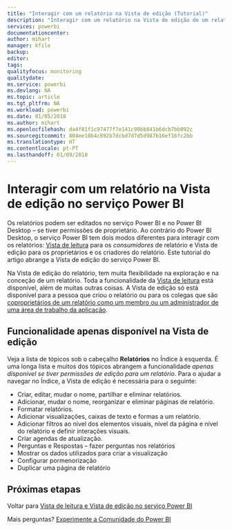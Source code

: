 ```yaml
---
title: "Interagir com um relatório na Vista de edição (Tutorial)"
description: "Interagir com um relatório na Vista de edição de um relatório no serviço Power BI"
services: powerbi
documentationcenter: 
author: mihart
manager: kfile
backup: 
editor: 
tags: 
qualityfocus: monitoring
qualitydate: 
ms.service: powerbi
ms.devlang: NA
ms.topic: article
ms.tgt_pltfrm: NA
ms.workload: powerbi
ms.date: 01/05/2018
ms.author: mihart
ms.openlocfilehash: da4f81f1c97477f7e141c90bb841b6dcb7bb092c
ms.sourcegitcommit: 804ee18b4c892b7dcbd7d7d5d987b16ef16fc2bb
ms.translationtype: HT
ms.contentlocale: pt-PT
ms.lasthandoff: 01/09/2018
---
```

# <a name="interact-with-a-report-in-editing-view-in-power-bi-service"></a>Interagir com um relatório na Vista de edição no serviço Power BI
Os relatórios podem ser editados no serviço Power BI e no Power BI Desktop – se tiver permissões de proprietário. Ao contrário do Power BI Desktop, o serviço Power BI tem dois modos diferentes para interagir com os relatórios: [Vista de leitura](service-reading-view-and-editing-view.md) para os *consumidores* de relatório e Vista de edição para os proprietários e os criadores do relatório. Este tutorial do artigo abrange a Vista de edição do serviço Power BI. 

Na Vista de edição do relatório, tem muita flexibilidade na exploração e na conceção de um relatório. Toda a funcionalidade da [Vista de leitura](service-reading-view-and-editing-view.md) está disponível, além de muitas outras coisas. A Vista de edição só está disponível para a pessoa que criou o relatório ou para os colegas que são [coproprietários de um relatório como um membro ou um administrador de uma área de trabalho da aplicação](service-create-distribute-apps.md).

## <a name="functionality-only-available-in-editing-view"></a>Funcionalidade apenas disponível na Vista de edição
Veja a lista de tópicos sob o cabeçalho **Relatórios** no Índice à esquerda. É uma longa lista e muitos dos tópicos abrangem a funcionalidade *apenas disponível se tiver permissões de edição para um relatório*.  Para o ajudar a navegar no Índice, a Vista de edição é necessária para o seguinte:

* Criar, editar, mudar o nome, partilhar e eliminar relatórios.
* Adicionar, mudar o nome, reorganizar e eliminar páginas de relatório.
* Formatar relatórios.
* Adicionar visualizações, caixas de texto e formas a um relatório.
* Adicionar filtros ao nível dos elementos visuais, nível da página e nível do relatório e definir interações visuais.
* Criar agendas de atualização.
* Perguntas e Respostas – fazer perguntas nos relatórios
* Mostrar os dados utilizados para criar a visualização 
* Configurar pormenorização
* Duplicar uma página de relatório


## <a name="next-steps"></a>Próximas etapas
Voltar para [Vista de leitura e Vista de edição no serviço Power BI](service-reading-view-and-editing-view.md)

Mais perguntas? [Experimente a Comunidade do Power BI](http://community.powerbi.com/)

